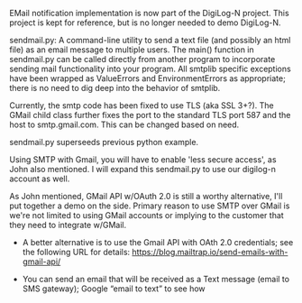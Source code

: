 EMail notification implementation is now part of the DigiLog-N project.
This project is kept for reference, but is no longer needed to demo DigiLog-N.

sendmail.py:	A command-line utility to send a text file (and possibly an html file) as an email message to multiple users.
The main() function in sendmail.py can be called directly from another program to incorporate sending mail functionality into your program.
All smtplib specific exceptions have been wrapped as ValueErrors and EnvironmentErrors as appropriate; there is no need to dig deep into the behavior of smtplib.

Currently, the smtp code has been fixed to use TLS (aka SSL 3+?). The GMail child class further fixes the port to the standard TLS port 587 and the host to smtp.gmail.com. This can be changed based on need.

sendmail.py superseeds previous python example.

Using SMTP with Gmail, you will have to enable 'less secure access', as John also mentioned. I will expand this sendmail.py to use our digilog-n account as well.

As John mentioned, GMail API w/OAuth 2.0 is still a worthy alternative, I'll put together a demo on the side. Primary reason to use SMTP over GMail is we're not limited to using GMail accounts or implying to the customer that they need to integrate w/GMail.

* A better alternative is to use the Gmail API with OAth 2.0 credentials; see the following URL for details: https://blog.mailtrap.io/send-emails-with-gmail-api/
-	You can send an email that will be received as a Text message (email to SMS gateway); Google “email to text” to see how
